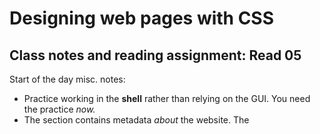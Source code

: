 # Designing web pages with CSS

## Class notes and reading assignment: Read 05

Start of the day misc. notes:
- Practice working in the **shell** rather than relying on the GUI. You need the practice *now.*
- The <head> section contains metadata *about* the website.  The <title> portion is visible on the top of the browser or tab.  This is the **only** visible part of the <head> section.  The <head> lives outside of the <body> and is not to be confused with the <header>.
- Seriously, get ***very comfortable with git commands.  A-C-P!***
- HTML is just boxes in boxes.  You should always have a **<header>, <main>, and <footer>.  These are all contained in the <body> element.  Other elements such as <nav> can live within these elements.  
- The **ALT key** will move selected text or individual lines up and down within most text editors (including VSCode).

#### CSS basics, and why do hackers in movies usually have scrolling CSS?
!(css hackerman)[https://i.ytimg.com/vi/KEkrWRHCDQU/maxresdefault.jpg]

CSS stands for **Cascading Style Sheets**.  It is its own rules based language separate from HTML.  If **HTML is our structure,** then **CSS is our style.**  The two go hand in hand.

- CSS is used to apply specific styling to each element of the page.  This is done in a **stylesheet,** where the CSS rules are housed.
- HTML elements are styled in a CSS sheet with **arguments.** This is done by opening with a **selector,** followed by curly braces {}. 
- In the curly braces will be **declarations,** consisting of a **property** to be modified and the **value** by which it will be modified.
- For example, a header could be specified to have red font and specific size;
    h1 {
        color: red;
        font-size: 5em;
    }
- Each declaration is separated by a semi-colon.  Each property and value are separated by a colon.  This is similar to .cfg files in some mods you've played.
- CSS is separated into **modules,** which are basic categories of function.  Don't worry about it too much right now, just try to remember that **like is grouped with like.**
- CSS is developed by a semi-official working group of industry experts, browser vendors, etc.  As new features of CSS are rolled out, browsers become compatible at different rates.
- Backwards compatibility with old CSS features is **very important.**  Sites built at the dawn of CSS still need to be correctly rendered today.

### How to add CSS to your page

- According to [W3Schools](https://www.w3schools.com/css/css_howto.asp) there are three ways of inserting a style sheet.
    1. External CSS
    2. Internal CSS
    3. Inline CSS
- **External CSS:** a very convenient way to change the look of a whole website.  You only have to modify one file!
    - HTML pages need a link to the external style sheet in the **<link>** element, in the **<head>** section.
    > <head>
      <link rel="stylesheet" href="mystyle.css">
      </head>
    - You can write an external style sheet in any text editor, saving the file with the **.css** extension.  *The external style sheet should contain no HTML tags.*
- **Internal CSS:** a style sheet used if one single HTML page has a unique style.
    - Internal style sheets live in the <style> element inside of the <head> section.  It is written in the exact same way as a independent CSS sheet.
- **Inline CSS:** an inline style can be used if you need a unique style for a **single element.**
    - To add inline CSS, put the CSS element in your respective HTML element before the value. example-
        - <h1 style="color:blue;text-align:center;">This is a heading</h1>
            <p style="color:red;">This is a paragraph.</p>
    - Inline CSS takes priority over internal or external style sheets, or the browser defaults.
***CSS order of operations!*** The browser searches for CSS guidance in this order.    
    - External
    - Internal
    - Inline
- Inline style overrides internal style, which overrides external style.

- **Useful tip!** Using the <border> tag in a <style> element on your HTML page can be very useful for drawing clear lines around every element on the page.
- Furthermore, you can pop out developer tools on a page in the browser to view the eleements AND see them highlighted on the page.  Very useful for visualizing your changes.

- **CSS Color values:** there's several ways to have colors represented.  You can use the color picker within VSCode or any number of [web based tools](https://color.adobe.com/create/color-wheel).

Per [W3Schools](https://www.w3schools.com/cssref/css_colors_legal.php):
> Colors in CSS can be specified by the following methods:

    Hexadecimal colors
    Hexadecimal colors with transparency
    RGB colors
    RGBA colors
    HSL colors
    HSLA colors
    Predefined/Cross-browser color names
    With the currentcolor keyword
- You can use **id values** to apply rules to specific elements. i.e.
    - #hero {
        float: left;
    }
        -...allows any element with the #hero designation to follow that float rule.
- **class values** are used to apply specific rules as you do with ID values, but with sets of elements instead of individuals.
- Classes are stated with a dot before the class name, ID values with a # symbol=
    - .class-name {
        background-:color red;
    }
    - #IDname {
        float: left;
    }



#### Things to learn later
- 